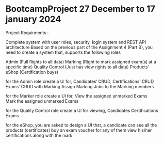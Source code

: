# BootcampProject 27 December to 17 january 2024
Project Requirments :

Complete system with user roles, security, login system and REST API architecture 
Based on the previous part of the Assignment 4 (Part B), you need to create a system that, supports the following roles 

Admin (Full Rights to all data) 
Marking (Right to mark assigned exam(s) at a specific time) 
Quality Control (Just has view rights to all data) 
Products’ eShop (Certification buys) 

for the Admin role create a UI for, 
Candidates’ CRUD, 
Certifications’ CRUD 
Exams’ CRUD with Marking 
Assign Marking Jobs to the Marking members 

for the Marker role create a UI for, 
View the assigned unmarked Exams 
Mark the assigned unmarked Exams 

for the Quality Control role create a UI for viewing, 
Candidates 
Certifications 
Exams 

for the eShop, you are asked to design a UI that, 
a candidate can see all the products (certificates) 
buy an exam voucher for any of them 
view his/her certifications along with the mark 
